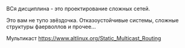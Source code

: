 ВСя дисциплина - это проектирование сложных сетей.

Это вам не тупо звёздочка. Отказоустойчивые системы, сложные структуры фаерволлов и прочее...

Мультикаст https://www.altlinux.org/Static_Multicast_Routing